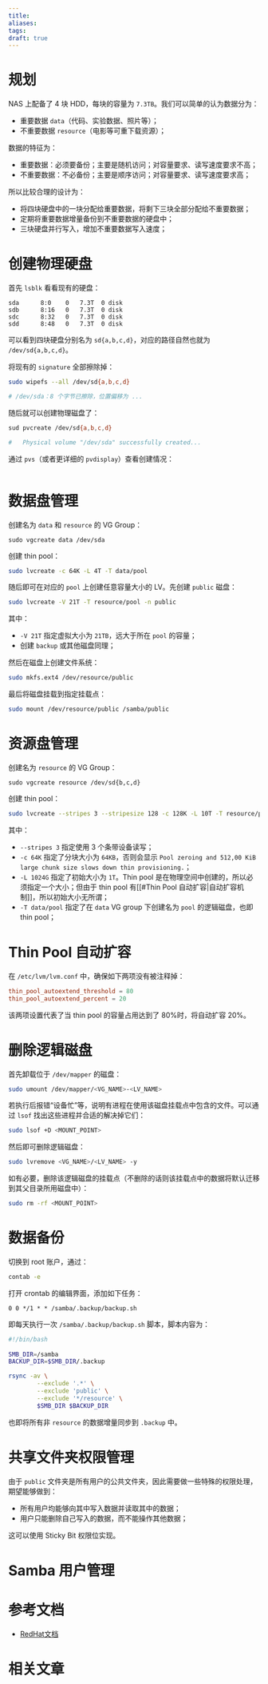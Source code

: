 ```yaml
---
title: 
aliases: 
tags: 
draft: true
---
```


# 规划

NAS 上配备了 4 块 HDD，每块的容量为 `7.3TB`。我们可以简单的认为数据分为：

- 重要数据 `data`（代码、实验数据、照片等）；
- 不重要数据 `resource`（电影等可重下载资源）；

数据的特征为：

- 重要数据：必须要备份；主要是随机访问；对容量要求、读写速度要求不高；
- 不重要数据：不必备份；主要是顺序访问；对容量要求、读写速度要求高；

所以比较合理的设计为：

- 将四块硬盘中的一块分配给重要数据，将剩下三块全部分配给不重要数据；
- 定期将重要数据增量备份到不重要数据的硬盘中；
- 三块硬盘并行写入，增加不重要数据写入速度；

# 创建物理硬盘

首先 `lsblk` 看看现有的硬盘：

```
sda      8:0    0   7.3T  0 disk 
sdb      8:16   0   7.3T  0 disk 
sdc      8:32   0   7.3T  0 disk 
sdd      8:48   0   7.3T  0 disk
```

可以看到四块硬盘分别名为 `sd{a,b,c,d}`，对应的路径自然也就为 `/dev/sd{a,b,c,d}`。

 将现有的 ` signature ` 全部擦除掉：

```bash
sudo wipefs --all /dev/sd{a,b,c,d}

# /dev/sda：8 个字节已擦除，位置偏移为 ...
```

随后就可以创建物理磁盘了：

```bash
sud pvcreate /dev/sd{a,b,c,d}

#   Physical volume "/dev/sda" successfully created...
```

通过 `pvs`（或者更详细的 `pvdisplay`）查看创建情况：

```
```

# 数据盘管理

创建名为 `data` 和 `resource` 的 VG Group：

```
sudo vgcreate data /dev/sda
```

创建 thin pool：

```bash
sudo lvcreate -c 64K -L 4T -T data/pool
```

随后即可在对应的 `pool` 上创建任意容量大小的 LV。先创建 `public` 磁盘：

```bash
sudo lvcreate -V 21T -T resource/pool -n public
```

其中：

- `-V 21T` 指定虚拟大小为 `21TB`，远大于所在 `pool` 的容量；
- 创建 `backup` 或其他磁盘同理；

然后在磁盘上创建文件系统：

```bash
sudo mkfs.ext4 /dev/resource/public
```

最后将磁盘挂载到指定挂载点：

```bash
sudo mount /dev/resource/public /samba/public
```

# 资源盘管理

创建名为 `resource` 的 VG Group：

```
sudo vgcreate resource /dev/sd{b,c,d}
```

创建 thin pool：

```bash
sudo lvcreate --stripes 3 --stripesize 128 -c 128K -L 10T -T resource/pool
```

其中：

- `--stripes 3` 指定使用 3 个条带设备读写；
-  `-c 64K` 指定了分块大小为 `64KB`，否则会显示 `Pool zeroing and 512,00 KiB large chunk size slows down thin provisioning.`；
-  `-L 1024G` 指定了初始大小为 `1T`。Thin pool 是在物理空间中创建的，所以必须指定一个大小；但由于 thin pool 有[[#Thin Pool 自动扩容|自动扩容机制]]，所以初始大小无所谓；
- `-T data/pool` 指定了在 `data` VG group 下创建名为 `pool` 的逻辑磁盘，也即 thin pool；

# Thin Pool 自动扩容

在 `/etc/lvm/lvm.conf` 中，确保如下两项没有被注释掉：

```conf
thin_pool_autoextend_threshold = 80
thin_pool_autoextend_percent = 20
```

该两项设置代表了当 thin pool 的容量占用达到了 80%时，将自动扩容 20%。

# 删除逻辑磁盘

首先卸载位于 `/dev/mapper` 的磁盘：

```bash
sudo umount /dev/mapper/<VG_NAME>-<LV_NAME>
```

若执行后报错“设备忙”等，说明有进程在使用该磁盘挂载点中包含的文件。可以通过 `lsof` 找出这些进程并合适的解决掉它们：

```bash
sudo lsof +D <MOUNT_POINT>
```

然后即可删除逻辑磁盘：

```bash
sudo lvremove <VG_NAME>/<LV_NAME> -y
```

如有必要，删除该逻辑磁盘的挂载点（不删除的话则该挂载点中的数据将默认迁移到其父目录所用磁盘中）：

```bash
sudo rm -rf <MOUNT_POINT>
```

# 数据备份

切换到 root 账户，通过：

```bash
contab -e
```

打开 crontab 的编辑界面，添加如下任务：

```contab
0 0 */1 * * /samba/.backup/backup.sh
```

即每天执行一次 `/samba/.backup/backup.sh` 脚本，脚本内容为：

```sh
#!/bin/bash
  
SMB_DIR=/samba
BACKUP_DIR=$SMB_DIR/.backup

rsync -av \
        --exclude '.*' \
        --exclude 'public' \
        --exclude '*/resource' \
        $SMB_DIR $BACKUP_DIR
```

也即将所有非 `resource` 的数据增量同步到 `.backup` 中。

# 共享文件夹权限管理

由于 `public` 文件夹是所有用户的公共文件夹，因此需要做一些特殊的权限处理，期望能够做到：

- 所有用户均能够向其中写入数据并读取其中的数据；
- 用户只能删除自己写入的数据，而不能操作其他数据；

这可以使用 Sticky Bit 权限位实现。

# Samba 用户管理



# 参考文档

- [RedHat文档](https://docs.redhat.com/en/documentation/red_hat_enterprise_linux/6/html/logical_volume_manager_administration/thinly_provisioned_volume_creation)

# 相关文章

